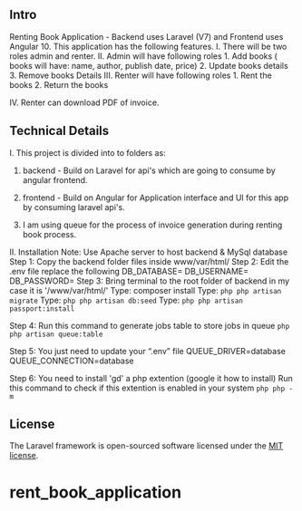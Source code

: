 ## Intro
Renting Book Application - Backend uses Laravel (V7) and Frontend uses Angular 10.
This application has the following features.
I. There will be two roles admin and renter.
II. Admin will have following roles
    1. Add books ( books will have: name, author, publish date, price)
    2. Update books details 
    3. Remove books Details
III. Renter will have following roles
    1. Rent the books
    2. Return the books

IV. Renter can download PDF of invoice.

## Technical Details
I. This project is divided into to folders as:

1. backend - Build on Laravel for api\'s which are going to consume by angular frontend.
2. frontend - Build on Angular for Application interface and UI for this app by consuming laravel api\'s.

3. I am using queue for the process of invoice generation during renting book process.

II. Installation
Note: Use Apache server to host backend & MySql database 
Step 1: Copy the backend folder files inside www/var/html/
Step 2: Edit the .env file replace the following
        DB_DATABASE=<Your Database Name>
        DB_USERNAME=<Database Username>
        DB_PASSWORD=<Database Password>
Step 3: Bring terminal to the root folder of backend in my case it is '/www/var/html/'
        Type: composer install <if couposer command not found google search it on your own>
        Type: ```php php artisan migrate```
        Type: ```php php artisan db:seed```
        Type: ```php php artisan passport:install```

Step 4: Run this command to generate jobs table to store jobs in queue
        ```php php artisan queue:table```

Step 5: You just need to update your “.env” file
        QUEUE_DRIVER=database
        QUEUE_CONNECTION=database

Step 6: You need to install 'gd' a php extention (google it how to install)
        Run this command to check if this extention is enabled in your system
        ```php php -m```
        
## License

The Laravel framework is open-sourced software licensed under the [MIT license](https://opensource.org/licenses/MIT).
# rent_book_application
